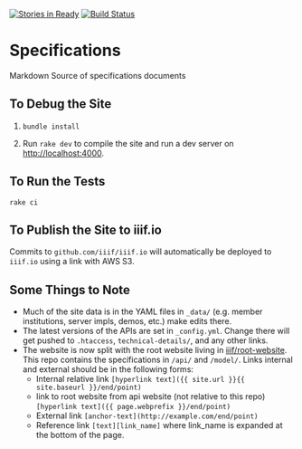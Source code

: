 [![Stories in Ready](https://badge.waffle.io/IIIF/iiif.io.png?label=ready&title=Ready)](https://waffle.io/IIIF/iiif.io)
[![Build Status](https://travis-ci.org/IIIF/iiif.io.svg?branch=master)](https://travis-ci.org/IIIF/iiif.io)

# Specifications

Markdown Source of specifications documents

## To Debug the Site

 1. `bundle install`

 2. Run `rake dev` to compile the site and run a dev server on [http://localhost:4000](http://localhost:4000).

## To Run the Tests

```
rake ci
```

## To Publish the Site to iiif.io

Commits to `github.com/iiif/iiif.io` will automatically be deployed to `iiif.io` using a link with AWS S3.

## Some Things to Note

 * Much of the site data is in the YAML files in `_data/` (e.g. member institutions, server impls, demos, etc.) make edits there.
 * The latest versions of the APIs are set in `_config.yml`. Change there will get pushed to `.htaccess`, `technical-details/`, and any other links.
 * The website is now split with the root website living in [iiif/root-website](../iiif-root-website). This repo contains the specifications in `/api/` and `/model/`. Links internal and external should be in the following forms:
    * Internal relative link `[hyperlink text]({{ site.url }}{{ site.baseurl }}/end/point)`
    * link to root website from api website (not relative to this repo) `[hyperlink text]({{ page.webprefix }}/end/point)`
    * External link `[anchor-text](http://example.com/end/point)`
    * Reference link `[text][link_name]` where link_name is expanded at the bottom of the page.
